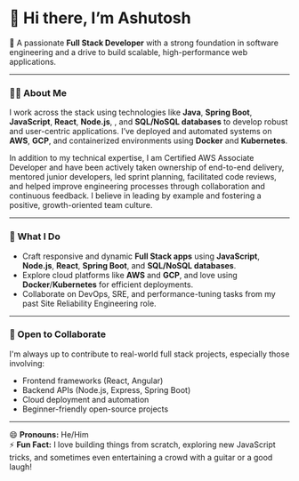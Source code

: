 # 👋 Hi there, I’m Ashutosh

🔧 A passionate **Full Stack Developer** with a strong foundation in software engineering and a drive to build scalable, high-performance web applications.

---

### 👨‍💻 About Me

I work across the stack using technologies like **Java**, **Spring Boot**, **JavaScript**, **React**, **Node.js**, , and **SQL/NoSQL databases** to develop robust and user-centric applications. I’ve deployed and automated systems on **AWS**, **GCP**, and containerized environments using **Docker** and **Kubernetes**.

In addition to my technical expertise, I am Certified AWS Associate Developer and have been actively taken ownership of end-to-end delivery, mentored junior developers, led sprint planning, facilitated code reviews, and helped improve engineering processes through collaboration and continuous feedback. I believe in leading by example and fostering a positive, growth-oriented team culture.

---

### 🚀 What I Do
- Craft responsive and dynamic **Full Stack apps** using **JavaScript**, **Node.js**, **React**, **Spring Boot**, and **SQL/NoSQL databases**.
- Explore cloud platforms like **AWS** and **GCP**, and love using **Docker**/**Kubernetes** for efficient deployments.
- Collaborate on DevOps, SRE, and performance-tuning tasks from my past Site Reliability Engineering role.

---

### 🤝 Open to Collaborate
I'm always up to contribute to real-world full stack projects, especially those involving:
- Frontend frameworks (React, Angular)
- Backend APIs (Node.js, Express, Spring Boot)
- Cloud deployment and automation
- Beginner-friendly open-source projects

---

😄 **Pronouns:** He/Him  
⚡ **Fun Fact:** I love building things from scratch, exploring new JavaScript tricks, and sometimes even entertaining a crowd with a guitar or a good laugh!

